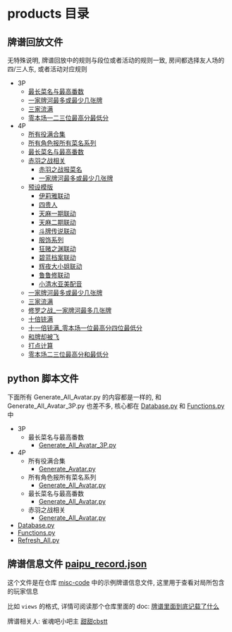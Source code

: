 # products 目录

## 牌谱回放文件

无特殊说明, 牌谱回放中的规则与段位或者活动的规则一致, 房间都选择友人场的四/三人东, 或者活动对应规则

- 3P
  - [最长菜名与最高番数](3P/最长菜名与最高番数)
  - [一家牌河最多或最少几张牌](3P/一家牌河最多或最少几张牌.js)
  - [三家流满](3P/三家流满.js)
  - [零本场一二三位最高分最低分](3P/零本场一二三位最高分最低分.js)
- 4P
  - [所有役满合集](4P/所有役满合集)
  - [所有角色报所有菜名系列](4P/所有角色报所有菜名系列)
  - [最长菜名与最高番数](4P/最长菜名与最高番数/template.js)
  - [赤羽之战相关](4P/赤羽之战相关)
    - [赤羽之战报菜名](4P/赤羽之战相关/template.js)
    - [一家牌河最多或最少几张牌](4P/赤羽之战相关/一家牌河最多或最少几张牌.js)
  - [预设模版](4P/预设模版)
    - [伊莉雅联动](4P/预设模版/伊莉雅联动)
    - [四贵人](4P/预设模版/四贵人)
    - [天麻一期联动](4P/预设模版/天麻一期联动)
    - [天麻二期联动](4P/预设模版/天麻二期联动)
    - [斗牌传说联动](4P/预设模版/斗牌传说联动)
    - [服饰系列](4P/预设模版/服饰系列)
    - [狂赌之渊联动](4P/预设模版/狂赌之渊联动)
    - [碧蓝档案联动](4P/预设模版/碧蓝档案联动)
    - [辉夜大小姐联动](4P/预设模版/辉夜大小姐联动)
    - [鲁鲁修联动](4P/预设模版/鲁鲁修联动)
    - [小清水亚美配音](4P/预设模版/小清水亚美配音.js)
  - [一家牌河最多或最少几张牌](4P/一家牌河最多或最少几张牌.js)
  - [三家流满](4P/三家流满.js)
  - [修罗之战_一家牌河最多几张牌](4P/修罗之战_一家牌河最多几张牌.js)
  - [十倍铳满](4P/十倍铳满.js)
  - [十一倍铳满_零本场一位最高分四位最低分](4P/十一倍铳满_零本场一位最高分四位最低分.js)
  - [和牌却被飞](4P/和牌却被飞.js)
  - [打点计算](4P/打点计算.js)
  - [零本场二三位最高分和最低分](4P/零本场二三位最高分和最低分.js)

## python 脚本文件

下面所有 Generate_All_Avatar.py 的内容都是一样的, 和 Generate_All_Avatar_3P.py 也差不多,
核心都在 [Database.py](Database.py) 和 [Functions.py](Functions.py) 中

- 3P
  - 最长菜名与最高番数
    - [Generate_All_Avatar_3P.py](3P/最长菜名与最高番数/Generate_All_Avatar_3P.py)
- 4P
  - 所有役满合集
    - [Generate_Avatar.py](4P/所有役满合集/Generate_Avatar.py)
  - 所有角色报所有菜名系列
    - [Generate_All_Avatar.py](4P/所有角色报所有菜名系列/Generate_All_Avatar.py)
  - 最长菜名与最高番数
    - [Generate_All_Avatar.py](4P/最长菜名与最高番数/Generate_All_Avatar.py)
  - 赤羽之战相关
    - [Generate_All_Avatar.py](4P/赤羽之战相关/Generate_All_Avatar.py)
- [Database.py](Database.py)
- [Functions.py](Functions.py)
- [Refresh_All.py](Refresh_All.py)

## 牌谱信息文件 [paipu_record.json](paipu_record.json)

这个文件是在仓库 [misc-code](https://github.com/Fat-pig-Cui/misc-code/tree/main/paipu) 中的示例牌谱信息文件, 这里用于查看对局所包含的玩家信息

比如 `views` 的格式, 详情可阅读那个仓库里面的 doc: [牌谱里面到底记载了什么](https://github.com/Fat-pig-Cui/misc-code/tree/main/doc/%E7%89%8C%E8%B0%B1%E9%87%8C%E9%9D%A2%E5%88%B0%E5%BA%95%E8%AE%B0%E8%BD%BD%E4%BA%86%E4%BB%80%E4%B9%88)

牌谱相关人: 雀魂吧小吧主 [甜甜cbstt](https://space.bilibili.com/437346309)
